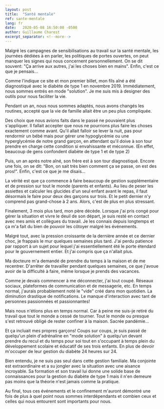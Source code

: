 ```yaml
---
layout: post
title:  "Santé mentale"
ref: sante-mentale
lang: fr
date:   2020-05-08 16:50:00 -0500
author: Guillaume Charest
excerpt_separator: <!--more-->
---
```

Malgré les campagnes de sensibilisations au travail sur la santé mentale, les journées dédiées à en parler, les politiques de portes ouvertes, on peut manquer les signes qui nous concernent personnellement.
On se dit souvent: "Ça arrive aux autres, j'ai les choses bien en mains".
Enfin, c'est ce que je pensais...
<!--more-->
Comme l'indique ce site et mon premier billet, mon fils aîné a été diagnostiqué avec le diabète de type 1 en novembre 2019.
Immédiatement, nous sommes entrés en mode "solution".
Je me suis mis à designer des outils pour nous faciliter la vie.

Pendant un an, nous nous sommes adaptés, nous avons changés les routines, accepté que la vie de famille allait être un peu plus compliquée.

Des choix que nous avions faits dans le passé ne pouvaient plus s'appliquer.
Il fallait accepter que nous ne pourrions plus faire les choses exactement comme avant.
Qu'il allait falloir se lever la nuit, pas pour rendormir un bébé mais pour gérer une hypoglycémie ou une hyperglycémie de notre grand garçon, en attendant qu'il doive à son tour prendre en charge cette condition si envahissante et méconnue.
(En effet, beaucoup de gens confondent diabète de type 1 et de type 2)

Puis, un an après notre aîné, son frère est à son tour diagnostiqué.
Encore une fois, on se dit: "Bon, on sait très bien comment ça se passe, on est des pros!".
Enfin, c'est ce que je me disais...

La vérité est que ça commence à faire beaucoup de gestion supplémentaire et de pression sur tout le monde (parents et enfants).
Au lieu de peser les assiettes et calculer les glucides d'un seul enfant avant le repas, il faut désormais le faire pour deux des garçons sur trois.
Et le petit dernier n'y comprend pas grand-chose à 2 ans.
Alors, c'est de plus en plus stressant.

Finalement, 3 mois plus tard, mon père décède.
Lorsque j'ai pris congé pour gérer la situation et vivre le deuil de son départ, je suis resté en contact avec mes amis et collègues du travail.
Je les connais depuis longtemps et ça m'a fait du bien de pouvoir les côtoyer malgré les événements.

Malgré tout, avec la pression croissante de la dernière année et ce dernier choc, je frappais le mur quelques semaines plus tard.
J'ai perdu patience par rapport à un sujet pour lequel j'ai essentiellement été le porte étendard pour le gouvernement entier.
Et j'ai compris que ça n'allait plus.

Ma docteure m'a demandé de prendre du temps à la maison et de me recentrer.
D'arrêter de travailler pendant quelques semaines, ce que j'avoue avoir de la difficulté à faire, même lorsque je prends des vacances.

Comme je devais commencer à me déconnecter, j'ai tout coupé.
Réseaux sociaux, plateformes de communication et de messagerie, etc.
En temps normal, j'aurais probablement noté le "vide" créé dans mon quotidien.
La diminution drastique de notifications.
Le manque d'interaction avec tant de personnes passionnées et passionnantes!

Mais nous n'étions plus en temps normal.
Car à peine me suis-je retiré du travail que tout le monde a cessé de tourner.
Tout le monde ou presque s'est retrouvé obligé de rester confiner à la maison.
Sacrée pandémie...

Et ça incluait mes propres garçons!
Coups sur coups, je suis passé de quelqu'un plein d'adrénaline en "mode solution" à quelqu'un devant prendre du recul et du temps pour soi tout en s'occupant à temps plein du développement scolaire et éducatif de ses trois enfants.
En plus de devoir m'occuper de leur gestion du diabète 24 heures sur 24.

Bien entendu, je ne suis pas seul dans cette gestion familiale.
Ma conjointe est extraordinaire et a su jongler avec la situation avec une aisance incroyable.
Sa formation et son travail lui donne une solide base de connaissances pour la gestion du diabète de type 1 mais il n'en demeure pas moins que la théorie n'est jamais comme la pratique.

Au final, tous ces événements et le confinement m'auront démontré une fois de plus à quel point nous sommes interdépendants et combien ceux et celles qui nous entourent sont importants pour nous.
